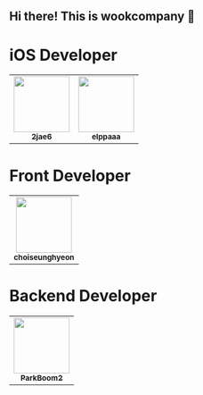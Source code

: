 ## Hi there! This is wookcompany 👋

# iOS Developer

<table>
  <tr>
    <td align="center"><a href="https://github.com/2jae6"><img src="https://avatars.githubusercontent.com/2jae6" width="100px;" alt=""/><br /><sub><b>2jae6</b></sub></a><br /></td>
        <td align="center"><a href="https://github.com/elppaaa"><img src="https://avatars.githubusercontent.com/elppaaa" width="100px;" alt=""/><br /><sub><b>elppaaa</b></sub></a><br /></td>
    
  </tr>
  

</table>

# Front Developer

<table>
  <tr>
    <td align="center"><a href="https://github.com/choiseunghyeon"><img src="https://avatars.githubusercontent.com/choiseunghyeon" width="100px;" alt=""/><br /><sub><b>choiseunghyeon</b></sub></a><br /></td>
      
    
  </tr>
  </table>
  
# Backend Developer

<table>
  <tr>
    <td align="center"><a href="https://github.com/ParkBoom2"><img src="https://avatars.githubusercontent.com/ParkBoom2" width="100px;" alt=""/><br /><sub><b>ParkBoom2</b></sub></a><br /></td>
      
    
  </tr>

</table>
